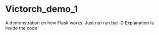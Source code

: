 # Victorch_demo_1
 A demonstration on how Flask works.
 Just run run.bat :D
 Explanation is inside the code
